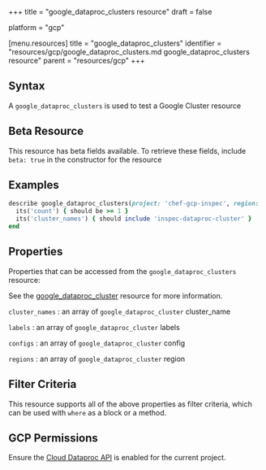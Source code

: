 +++
title = "google_dataproc_clusters resource"
draft = false

platform = "gcp"

[menu.resources]
    title = "google_dataproc_clusters"
    identifier = "resources/gcp/google_dataproc_clusters.md google_dataproc_clusters resource"
    parent = "resources/gcp"
+++

## Syntax

A `google_dataproc_clusters` is used to test a Google Cluster resource

## Beta Resource

This resource has beta fields available. To retrieve these fields, include `beta: true` in the constructor for the resource

## Examples

```ruby
describe google_dataproc_clusters(project: 'chef-gcp-inspec', region: 'europe-west2') do
  its('count') { should be >= 1 }
  its('cluster_names') { should include 'inspec-dataproc-cluster' }
end
```

## Properties

Properties that can be accessed from the `google_dataproc_clusters` resource:

See the [google_dataproc_cluster](/resources/google_dataproc_cluster/#properties) resource for more information.

`cluster_names`
: an array of `google_dataproc_cluster` cluster_name

`labels`
: an array of `google_dataproc_cluster` labels

`configs`
: an array of `google_dataproc_cluster` config

`regions`
: an array of `google_dataproc_cluster` region

## Filter Criteria

This resource supports all of the above properties as filter criteria, which can be used
with `where` as a block or a method.

## GCP Permissions

Ensure the [Cloud Dataproc API](https://console.cloud.google.com/apis/library/dataproc.googleapis.com) is enabled for the current project.
